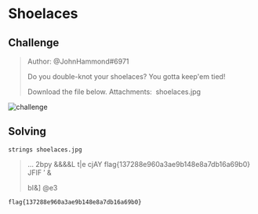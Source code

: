 # Shoelaces

## Challenge

>Author: @JohnHammond#6971
>
>Do you double-knot your shoelaces? You gotta keep'em tied!
>
>Download the file below.
>Attachments:  shoelaces.jpg
>

![challenge](shoelaces.png)

## Solving

`strings shoelaces.jpg`

>...
>2bpy
>&&&&L
>t|e
>cjAY
>flag{137288e960a3ae9b148e8a7db16a69b0}
>JFIF
>$'$ &
>                                                  
>bI&]
>	@e3

`flag{137288e960a3ae9b148e8a7db16a69b0}`
